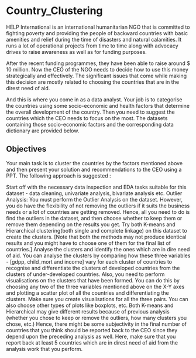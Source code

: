 # Country_Clustering

HELP International is an international humanitarian NGO that is committed to fighting poverty and providing the people of backward countries with basic amenities and relief during the time of disasters and natural calamities. It runs a lot of operational projects from time to time along with advocacy drives to raise awareness as well as for funding purposes.

 

After the recent funding programmes, they have been able to raise around $ 10 million. Now the CEO of the NGO needs to decide how to use this money strategically and effectively. The significant issues that come while making this decision are mostly related to choosing the countries that are in the direst need of aid. 

 

And this is where you come in as a data analyst. Your job is to categorise the countries using some socio-economic and health factors that determine the overall development of the country. Then you need to suggest the countries which the CEO needs to focus on the most.  The datasets containing those socio-economic factors and the corresponding data dictionary are provided below.

## Objectives

Your main task is to cluster the countries by the factors mentioned above and then present your solution and recommendations to the CEO using a PPT.  The following approach is suggested :

 

Start off with the necessary data inspection and EDA tasks suitable for this dataset - data cleaning, univariate analysis, bivariate analysis etc.
Outlier Analysis: You must perform the Outlier Analysis on the dataset. However, you do have the flexibility of not removing the outliers if it suits the business needs or a lot of countries are getting removed. Hence, all you need to do is find the outliers in the dataset, and then choose whether to keep them or remove them depending on the results you get.
Try both K-means and Hierarchical clustering(both single and complete linkage) on this dataset to create the clusters. [Note that both the methods may not produce identical results and you might have to choose one of them for the final list of countries.]
Analyse the clusters and identify the ones which are in dire need of aid. You can analyse the clusters by comparing how these three variables - [gdpp, child_mort and income] vary for each cluster of countries to recognise and differentiate the clusters of developed countries from the clusters of under-developed countries.
Also, you need to perform visualisations on the clusters that have been formed.  You can do this by choosing any two of the three variables mentioned above on the X-Y axes and plotting a scatter plot of all the countries and differentiating the clusters. Make sure you create visualisations for all the three pairs. You can also choose other types of plots like boxplots, etc. 
Both K-means and Hierarchical may give different results because of previous analysis (whether you chose to keep or remove the outliers, how many clusters you chose,  etc.) Hence, there might be some subjectivity in the final number of countries that you think should be reported back to the CEO since they depend upon the preceding analysis as well. Here, make sure that you report back at least 5 countries which are in direst need of aid from the analysis work that you perform.
